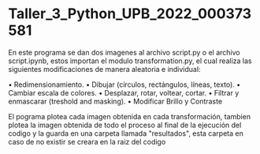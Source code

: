 # Taller_3_Python_UPB_2022_000373581

En este programa se dan dos imagenes al archivo script.py o el archivo script.ipynb, estos importan el modulo transformation.py, el cual realiza las siguientes modificaciones de manera aleatoria e individual:

 • Redimensionamiento.
 • Dibujar (círculos, rectángulos, líneas, texto).
 • Cambiar escala de colores.
 • Desplazar, rotar, voltear, cortar.
 • Filtrar y enmascarar (treshold and masking).
 • Modificar Brillo y Contraste
 
El pograma plotea cada imagen obtenida en cada transformación, tambien plotea la imagen obtenida de todo el proceso al final de la ejecución del codigo y la guarda en una carpeta llamada "resultados", esta carpeta en caso de no existir se creara en la raiz del codigo
